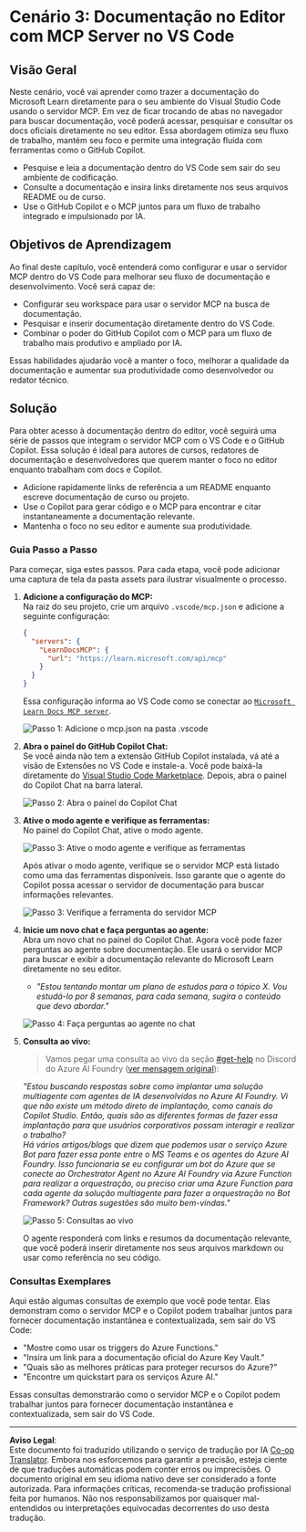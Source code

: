<!--
CO_OP_TRANSLATOR_METADATA:
{
  "original_hash": "db532b1ec386c9ce38c791653dc3c881",
  "translation_date": "2025-06-21T14:38:55+00:00",
  "source_file": "09-CaseStudy/docs-mcp/solution/scenario3/README.md",
  "language_code": "br"
}
-->
# Cenário 3: Documentação no Editor com MCP Server no VS Code

## Visão Geral

Neste cenário, você vai aprender como trazer a documentação do Microsoft Learn diretamente para o seu ambiente do Visual Studio Code usando o servidor MCP. Em vez de ficar trocando de abas no navegador para buscar documentação, você poderá acessar, pesquisar e consultar os docs oficiais diretamente no seu editor. Essa abordagem otimiza seu fluxo de trabalho, mantém seu foco e permite uma integração fluida com ferramentas como o GitHub Copilot.

- Pesquise e leia a documentação dentro do VS Code sem sair do seu ambiente de codificação.
- Consulte a documentação e insira links diretamente nos seus arquivos README ou de curso.
- Use o GitHub Copilot e o MCP juntos para um fluxo de trabalho integrado e impulsionado por IA.

## Objetivos de Aprendizagem

Ao final deste capítulo, você entenderá como configurar e usar o servidor MCP dentro do VS Code para melhorar seu fluxo de documentação e desenvolvimento. Você será capaz de:

- Configurar seu workspace para usar o servidor MCP na busca de documentação.
- Pesquisar e inserir documentação diretamente dentro do VS Code.
- Combinar o poder do GitHub Copilot com o MCP para um fluxo de trabalho mais produtivo e ampliado por IA.

Essas habilidades ajudarão você a manter o foco, melhorar a qualidade da documentação e aumentar sua produtividade como desenvolvedor ou redator técnico.

## Solução

Para obter acesso à documentação dentro do editor, você seguirá uma série de passos que integram o servidor MCP com o VS Code e o GitHub Copilot. Essa solução é ideal para autores de cursos, redatores de documentação e desenvolvedores que querem manter o foco no editor enquanto trabalham com docs e Copilot.

- Adicione rapidamente links de referência a um README enquanto escreve documentação de curso ou projeto.
- Use o Copilot para gerar código e o MCP para encontrar e citar instantaneamente a documentação relevante.
- Mantenha o foco no seu editor e aumente sua produtividade.

### Guia Passo a Passo

Para começar, siga estes passos. Para cada etapa, você pode adicionar uma captura de tela da pasta assets para ilustrar visualmente o processo.

1. **Adicione a configuração do MCP:**  
   Na raiz do seu projeto, crie um arquivo `.vscode/mcp.json` e adicione a seguinte configuração:  
   ```json
   {
     "servers": {
       "LearnDocsMCP": {
         "url": "https://learn.microsoft.com/api/mcp"
       }
     }
   }
   ```  
   Essa configuração informa ao VS Code como se conectar ao [`Microsoft Learn Docs MCP server`](https://github.com/MicrosoftDocs/mcp).
   
   ![Passo 1: Adicione o mcp.json na pasta .vscode](../../../../../../translated_images/step1-mcp-json.c06a007fccc3edfaf0598a31903c9ec71476d9fd3ae6c1b2b4321fd38688ca4b.br.png)
    
2. **Abra o painel do GitHub Copilot Chat:**  
   Se você ainda não tem a extensão GitHub Copilot instalada, vá até a visão de Extensões no VS Code e instale-a. Você pode baixá-la diretamente do [Visual Studio Code Marketplace](https://marketplace.visualstudio.com/items?itemName=GitHub.copilot-chat). Depois, abra o painel do Copilot Chat na barra lateral.

   ![Passo 2: Abra o painel do Copilot Chat](../../../../../../translated_images/step2-copilot-panel.f1cc86e9b9b8cd1a85e4df4923de8bafee4830541ab255e3c90c09777fed97db.br.png)

3. **Ative o modo agente e verifique as ferramentas:**  
   No painel do Copilot Chat, ative o modo agente.

   ![Passo 3: Ative o modo agente e verifique as ferramentas](../../../../../../translated_images/step3-agent-mode.cdc32520fd7dd1d149c3f5226763c1d85a06d3c041d4cc983447625bdbeff4d4.br.png)

   Após ativar o modo agente, verifique se o servidor MCP está listado como uma das ferramentas disponíveis. Isso garante que o agente do Copilot possa acessar o servidor de documentação para buscar informações relevantes.
   
   ![Passo 3: Verifique a ferramenta do servidor MCP](../../../../../../translated_images/step3-verify-mcp-tool.76096a6329cbfecd42888780f322370a0d8c8fa003ed3eeb7ccd23f0fc50c1ad.br.png)

4. **Inicie um novo chat e faça perguntas ao agente:**  
   Abra um novo chat no painel do Copilot Chat. Agora você pode fazer perguntas ao agente sobre documentação. Ele usará o servidor MCP para buscar e exibir a documentação relevante do Microsoft Learn diretamente no seu editor.

   - *"Estou tentando montar um plano de estudos para o tópico X. Vou estudá-lo por 8 semanas, para cada semana, sugira o conteúdo que devo abordar."*

   ![Passo 4: Faça perguntas ao agente no chat](../../../../../../translated_images/step4-prompt-chat.12187bb001605efc5077992b621f0fcd1df12023c5dce0464f8eb8f3d595218f.br.png)

5. **Consulta ao vivo:**

   > Vamos pegar uma consulta ao vivo da seção [#get-help](https://discord.gg/D6cRhjHWSC) no Discord do Azure AI Foundry ([ver mensagem original](https://discord.com/channels/1113626258182504448/1385498306720829572)):
   
   *"Estou buscando respostas sobre como implantar uma solução multiagente com agentes de IA desenvolvidos no Azure AI Foundry. Vi que não existe um método direto de implantação, como canais do Copilot Studio. Então, quais são as diferentes formas de fazer essa implantação para que usuários corporativos possam interagir e realizar o trabalho?  
Há vários artigos/blogs que dizem que podemos usar o serviço Azure Bot para fazer essa ponte entre o MS Teams e os agentes do Azure AI Foundry. Isso funcionaria se eu configurar um bot do Azure que se conecte ao Orchestrator Agent no Azure AI Foundry via Azure Function para realizar a orquestração, ou preciso criar uma Azure Function para cada agente da solução multiagente para fazer a orquestração no Bot Framework? Outras sugestões são muito bem-vindas."*

   ![Passo 5: Consultas ao vivo](../../../../../../translated_images/step5-live-queries.49db3e4a50bea27327e3cb18c24d263b7d134930d78e7392f9515a1c00264a7f.br.png)

   O agente responderá com links e resumos da documentação relevante, que você poderá inserir diretamente nos seus arquivos markdown ou usar como referência no seu código.

### Consultas Exemplares

Aqui estão algumas consultas de exemplo que você pode tentar. Elas demonstram como o servidor MCP e o Copilot podem trabalhar juntos para fornecer documentação instantânea e contextualizada, sem sair do VS Code:

- "Mostre como usar os triggers do Azure Functions."
- "Insira um link para a documentação oficial do Azure Key Vault."
- "Quais são as melhores práticas para proteger recursos do Azure?"
- "Encontre um quickstart para os serviços Azure AI."

Essas consultas demonstrarão como o servidor MCP e o Copilot podem trabalhar juntos para fornecer documentação instantânea e contextualizada, sem sair do VS Code.

---

**Aviso Legal**:  
Este documento foi traduzido utilizando o serviço de tradução por IA [Co-op Translator](https://github.com/Azure/co-op-translator). Embora nos esforcemos para garantir a precisão, esteja ciente de que traduções automáticas podem conter erros ou imprecisões. O documento original em seu idioma nativo deve ser considerado a fonte autorizada. Para informações críticas, recomenda-se tradução profissional feita por humanos. Não nos responsabilizamos por quaisquer mal-entendidos ou interpretações equivocadas decorrentes do uso desta tradução.